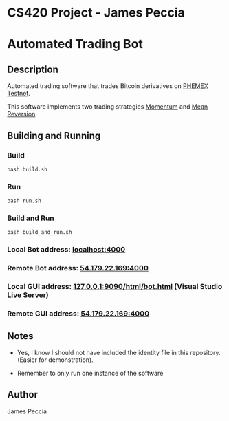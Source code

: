 # CS420 Project - James Peccia
# Automated Trading Bot


## Description
Automated trading software that trades Bitcoin derivatives on [PHEMEX Testnet]([phemex.com](https://testnet.phemex.com/trade/BTCUSD)).

This software implements two trading strategies [Momentum](https://www.investopedia.com/terms/m/marketmomentum.asp) and [Mean Reversion](https://www.investopedia.com/terms/m/meanreversion.asp).

## Building and Running

### Build
```console
bash build.sh
```

### Run
```console
bash run.sh
```

### Build and Run
```console
bash build_and_run.sh
```

### Local Bot address: [localhost:4000](http://localhost:4000)

### Remote Bot address: [54.179.22.169:4000](http://54.179.22.169:4000)

### Local GUI address: [127.0.0.1:9090/html/bot.html](http://127.0.0.1:9090/html/bot.html) (Visual Studio Live Server)

### Remote GUI address: [54.179.22.169:4000](http://54.179.22.169:8080/bot.html)

## Notes
- Yes, I know I should not have included the identity file in this repository. (Easier for demonstration).

- Remember to only run one instance of the software

## Author
James Peccia